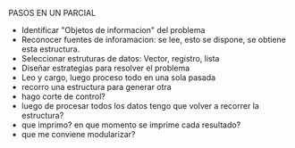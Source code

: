 PASOS EN UN PARCIAL
- Identificar "Objetos de informacion" del problema
- Reconocer fuentes de inforamacion: se lee, esto se dispone, se obtiene esta estructura.
- Seleccionar estruturas de datos: Vector, registro, lista
- Diseñar estrategias para resolver el problema
- Leo y cargo, luego proceso todo en una sola pasada
- recorro una estructura para generar otra
- hago corte de control?
- luego de procesar todos los datos tengo que volver a recorrer la estructura?
- que imprimo? en que momento se imprime cada resultado?
- que me conviene modularizar?
